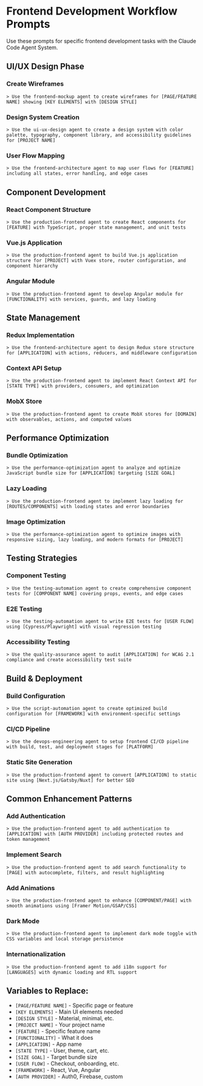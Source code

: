 # Frontend Development Workflow Prompts

Use these prompts for specific frontend development tasks with the Claude Code Agent System.

## UI/UX Design Phase

### Create Wireframes
```
> Use the frontend-mockup agent to create wireframes for [PAGE/FEATURE NAME] showing [KEY ELEMENTS] with [DESIGN STYLE]
```

### Design System Creation
```
> Use the ui-ux-design agent to create a design system with color palette, typography, component library, and accessibility guidelines for [PROJECT NAME]
```

### User Flow Mapping
```
> Use the frontend-architecture agent to map user flows for [FEATURE] including all states, error handling, and edge cases
```

## Component Development

### React Component Structure
```
> Use the production-frontend agent to create React components for [FEATURE] with TypeScript, proper state management, and unit tests
```

### Vue.js Application
```
> Use the production-frontend agent to build Vue.js application structure for [PROJECT] with Vuex store, router configuration, and component hierarchy
```

### Angular Module
```
> Use the production-frontend agent to develop Angular module for [FUNCTIONALITY] with services, guards, and lazy loading
```

## State Management

### Redux Implementation
```
> Use the frontend-architecture agent to design Redux store structure for [APPLICATION] with actions, reducers, and middleware configuration
```

### Context API Setup
```
> Use the production-frontend agent to implement React Context API for [STATE TYPE] with providers, consumers, and optimization
```

### MobX Store
```
> Use the production-frontend agent to create MobX stores for [DOMAIN] with observables, actions, and computed values
```

## Performance Optimization

### Bundle Optimization
```
> Use the performance-optimization agent to analyze and optimize JavaScript bundle size for [APPLICATION] targeting [SIZE GOAL]
```

### Lazy Loading
```
> Use the production-frontend agent to implement lazy loading for [ROUTES/COMPONENTS] with loading states and error boundaries
```

### Image Optimization
```
> Use the performance-optimization agent to optimize images with responsive sizing, lazy loading, and modern formats for [PROJECT]
```

## Testing Strategies

### Component Testing
```
> Use the testing-automation agent to create comprehensive component tests for [COMPONENT NAME] covering props, events, and edge cases
```

### E2E Testing
```
> Use the testing-automation agent to write E2E tests for [USER FLOW] using [Cypress/Playwright] with visual regression testing
```

### Accessibility Testing
```
> Use the quality-assurance agent to audit [APPLICATION] for WCAG 2.1 compliance and create accessibility test suite
```

## Build & Deployment

### Build Configuration
```
> Use the script-automation agent to create optimized build configuration for [FRAMEWORK] with environment-specific settings
```

### CI/CD Pipeline
```
> Use the devops-engineering agent to setup frontend CI/CD pipeline with build, test, and deployment stages for [PLATFORM]
```

### Static Site Generation
```
> Use the production-frontend agent to convert [APPLICATION] to static site using [Next.js/Gatsby/Nuxt] for better SEO
```

## Common Enhancement Patterns

### Add Authentication
```
> Use the production-frontend agent to add authentication to [APPLICATION] with [AUTH PROVIDER] including protected routes and token management
```

### Implement Search
```
> Use the production-frontend agent to add search functionality to [PAGE] with autocomplete, filters, and result highlighting
```

### Add Animations
```
> Use the production-frontend agent to enhance [COMPONENT/PAGE] with smooth animations using [Framer Motion/GSAP/CSS]
```

### Dark Mode
```
> Use the production-frontend agent to implement dark mode toggle with CSS variables and local storage persistence
```

### Internationalization
```
> Use the production-frontend agent to add i18n support for [LANGUAGES] with dynamic loading and RTL support
```

## Variables to Replace:
- `[PAGE/FEATURE NAME]` - Specific page or feature
- `[KEY ELEMENTS]` - Main UI elements needed
- `[DESIGN STYLE]` - Material, minimal, etc.
- `[PROJECT NAME]` - Your project name
- `[FEATURE]` - Specific feature name
- `[FUNCTIONALITY]` - What it does
- `[APPLICATION]` - App name
- `[STATE TYPE]` - User, theme, cart, etc.
- `[SIZE GOAL]` - Target bundle size
- `[USER FLOW]` - Checkout, onboarding, etc.
- `[FRAMEWORK]` - React, Vue, Angular
- `[AUTH PROVIDER]` - Auth0, Firebase, custom